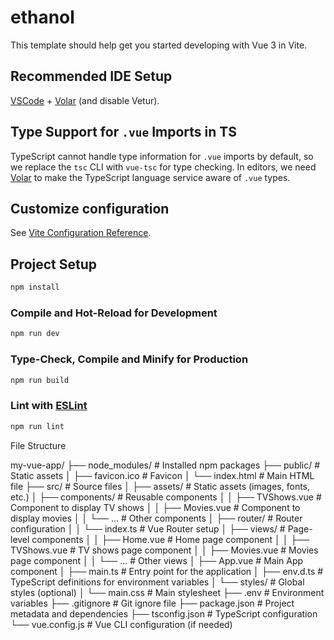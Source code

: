 # ethanol

This template should help get you started developing with Vue 3 in Vite.

## Recommended IDE Setup

[VSCode](https://code.visualstudio.com/) + [Volar](https://marketplace.visualstudio.com/items?itemName=Vue.volar) (and disable Vetur).

## Type Support for `.vue` Imports in TS

TypeScript cannot handle type information for `.vue` imports by default, so we replace the `tsc` CLI with `vue-tsc` for type checking. In editors, we need [Volar](https://marketplace.visualstudio.com/items?itemName=Vue.volar) to make the TypeScript language service aware of `.vue` types.

## Customize configuration

See [Vite Configuration Reference](https://vite.dev/config/).

## Project Setup

```sh
npm install
```

### Compile and Hot-Reload for Development

```sh
npm run dev
```

### Type-Check, Compile and Minify for Production

```sh
npm run build
```

### Lint with [ESLint](https://eslint.org/)

```sh
npm run lint
```


File Structure

my-vue-app/
├── node_modules/           # Installed npm packages
├── public/                 # Static assets
│   ├── favicon.ico         # Favicon
│   └── index.html          # Main HTML file
├── src/                    # Source files
│   ├── assets/             # Static assets (images, fonts, etc.)
│   ├── components/         # Reusable components
│   │   ├── TVShows.vue     # Component to display TV shows
│   │   ├── Movies.vue      # Component to display movies
│   │   └── ...             # Other components
│   ├── router/             # Router configuration
│   │   └── index.ts        # Vue Router setup
│   ├── views/              # Page-level components
│   │   ├── Home.vue        # Home page component
│   │   ├── TVShows.vue     # TV shows page component
│   │   ├── Movies.vue      # Movies page component
│   │   └── ...             # Other views
│   ├── App.vue             # Main App component
│   ├── main.ts             # Entry point for the application
│   ├── env.d.ts            # TypeScript definitions for environment variables
│   └── styles/             # Global styles (optional)
│       └── main.css        # Main stylesheet
├── .env                    # Environment variables
├── .gitignore              # Git ignore file
├── package.json            # Project metadata and dependencies
├── tsconfig.json           # TypeScript configuration
└── vue.config.js           # Vue CLI configuration (if needed)